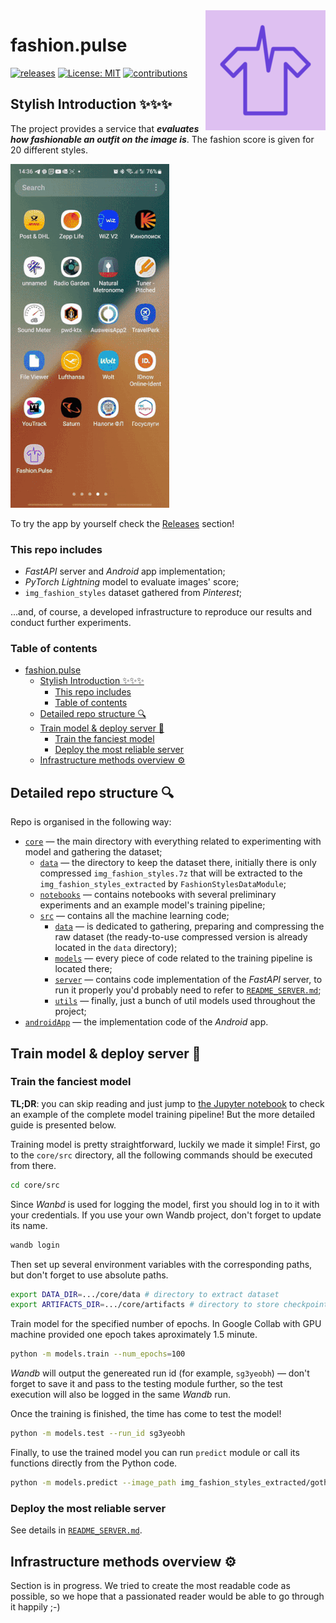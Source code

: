 <img src="readme-atrifacts/fashion_pulse_logo.png" align="right" />

# fashion.pulse
<!-- Badges -->
[![releases](https://img.shields.io/github/v/release/DLochmelis33/fashion.pulse.svg)](https://github.com/DLochmelis33/fashion.pulse/releases)
[![License: MIT](https://img.shields.io/badge/License-MIT-yellow.svg)](https://opensource.org/licenses/MIT)
[![contributions](https://img.shields.io/github/contributors/DLochmelis33/fashion.pulse)](https://github.com/DLochmelis33/fashion.pulse/graphs/contributors)

## Stylish Introduction ✨✨✨

The project provides a service that **_evaluates how fashionable an outfit on the image is_**. The fashion score is given for 20 different styles.

![Alt Text](readme-atrifacts/fashion_pulse_demo_mini.gif)

To try the app by yourself check the [Releases](https://github.com/DLochmelis33/fashion.pulse/releases) section!

### This repo includes
* *FastAPI* server and *Android* app implementation;
* *PyTorch Lightning* model to evaluate images' score;
* `img_fashion_styles` dataset gathered from *Pinterest*;
  
...and, of course, a developed infrastructure to reproduce our results and conduct further experiments.

### Table of contents
- [fashion.pulse](#fashionpulse)
  - [Stylish Introduction ✨✨✨](#stylish-introduction-)
    - [This repo includes](#this-repo-includes)
    - [Table of contents](#table-of-contents)
  - [Detailed repo structure 🔍](#detailed-repo-structure-)
  - [Train model \& deploy server 🚂](#train-model--deploy-server-)
    - [Train the fanciest model](#train-the-fanciest-model)
    - [Deploy the most reliable server](#deploy-the-most-reliable-server)
  - [Infrastructure methods overview ⚙️](#infrastructure-methods-overview-️)

## Detailed repo structure 🔍

Repo is organised in the following way:
* [`core`](core) &mdash; the main directory with everything related to experimenting with model and gathering the dataset;
  * [`data`](core/data) &mdash; the directory to keep the dataset there, initially there is only compressed `img_fashion_styles.7z` that will be extracted to the `img_fashion_styles_extracted` by `FashionStylesDataModule`;
  * [`notebooks`](core/notebooks/) &mdash; contains notebooks with several preliminary experiments and an example model's training pipeline;
  * [`src`](core/src) &mdash; contains all the machine learning code;
    * [`data`](core/src/data) &mdash; is dedicated to gathering, preparing and compressing the raw dataset (the ready-to-use compressed version is already located in the `data` directory);
    * [`models`](core/src/models) &mdash; every piece of code related to the training pipeline is located there;
    * [`server`](core/src/server) &mdash; contains code implementation of the _FastAPI_ server, to run it properly you'd probably need to refer to [`README_SERVER.md`](core/src/README_SERVER.md);
    * [`utils`](core/src/utils) &mdash; finally, just a bunch of util models used throughout the project;
* [`androidApp`](androidApp) &mdash; the implementation code of the _Android_ app.

## Train model & deploy server 🚂

### Train the fanciest model

**TL;DR**: you can skip reading and just jump to [the Jupyter notebook](core/notebooks/FashionPulse.ipynb) to check an example of the complete model training pipeline! But the more detailed guide is presented below.

Training model is pretty straightforward, luckily we made it simple! First, go to the `core/src` directory, all the following commands should be executed from there.
```bash
cd core/src
```

Since _Wanbd_ is used for logging the model, first you should log in to it with your credentials. If you use your own Wandb project, don't forget to update its name.
```bash
wandb login
```

Then set up several environment variables with the corresponding paths, but don't forget to use absolute paths.
```bash
export DATA_DIR=.../core/data # directory to extract dataset
export ARTIFACTS_DIR=.../core/artifacts # directory to store checkpoints and wand logs
```

Train model for the specified number of epochs. In Google Collab with GPU machine provided one epoch takes aproximately 1.5 minute.
```bash
python -m models.train --num_epochs=100
```
_Wandb_ will output the genereated run id (for example, `sg3yeobh`) &mdash; don't forget to save it and pass to the testing module further, so the test execution will also be logged in the same _Wandb_ run.

Once the training is finished, the time has come to test the model!
```bash
python -m models.test --run_id sg3yeobh
```

Finally, to use the trained model you can run `predict` module or call its functions directly from the Python code.
```bash
python -m models.predict --image_path img_fashion_styles_extracted/gothic/women-490-65.jpg --ckpt_path checkpoints/model.ckpt
``` 

### Deploy the most reliable server

See details in [`README_SERVER.md`](core/src/README_SERVER.md).

## Infrastructure methods overview ⚙️

Section is in progress. We tried to create the most readable code as possible, so we hope that a passionated reader would be able to go through it happily ;-) 